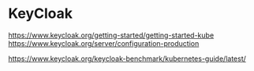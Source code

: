# KeyCloak

https://www.keycloak.org/getting-started/getting-started-kube
https://www.keycloak.org/server/configuration-production





https://www.keycloak.org/keycloak-benchmark/kubernetes-guide/latest/